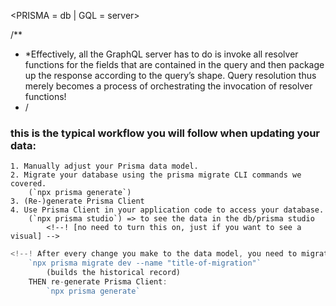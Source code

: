 <PRISMA = db | GQL = server>

<!--  TODO: eventually better iding... like add the id from the data base if there is one there already kind of thing for a movie
 * and then eventually for an actor as well 
 ! yes so the db... will build as users play bc once they enter a movie, it will be fetched
 ! then, once fetched.. the movieObj will be saved to the db
 ! SO THAT the next time the movie is guessed by another user, it will be fetched from the db and not the wiki (bc that will be the first attempt the app makes)
 -->


 /**
 * *Effectively, all the GraphQL server has to do is invoke all resolver functions for the fields that are contained in the query and then package up the response according to the query’s shape. Query resolution thus merely becomes a process of orchestrating the invocation of resolver functions!
 * /


<!-- ? we are going to want the actors id to be set as either a new uuid if theyre not in the db, OR if their already in db then use that id. -->
<!-- TODO: so we need to implement that functionality into the db/gql stuff
we need to have the castList setting include the id (the setting within the movie setting) -->

### this is the typical workflow you will follow when updating your data:
    1. Manually adjust your Prisma data model.
    2. Migrate your database using the prisma migrate CLI commands we covered.
        (`npx prisma generate`)
    3. (Re-)generate Prisma Client
    4. Use Prisma Client in your application code to access your database.
        (`npx prisma studio`) => to see the data in the db/prisma studio 
            <!--! [no need to turn this on, just if you want to see a visual] -->

```js
<!--! After every change you make to the data model, you need to migrate your database and then re-generate Prisma Client. -->
    `npx prisma migrate dev --name "title-of-migration"`
        (builds the historical record)
    THEN re-generate Prisma Client:
        `npx prisma generate`
```


<!-- ? in its most basic form, a GraphQL server will have one resolver function per field in its schema. Each resolver knows how to fetch the data for its field. Since a GraphQL query at its essence is just a collection of fields, all a GraphQL server actually needs to do in order to gather the requested data is invoke all the resolver functions for the fields specified in the query. (This is also why GraphQL often is compared to RPC-style systems, as it essentially is a language for invoking remote functions.) */ -->